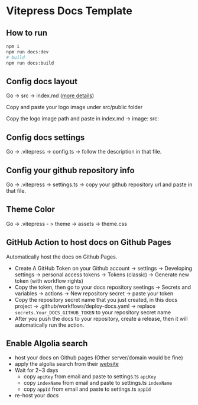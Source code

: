 # Vitepress Docs Template

## How to run

```sh
npm i
npm run docs:dev
# build
npm run docs:build
```

## Config docs layout

Go -> src -> index.md ([more details](https://vitepress.dev/guide/getting-started))

Copy and paste your logo image under src/public folder

Copy the logo image path and paste in index.md -> image: src:

## Config docs settings

Go -> .vitepress -> config.ts -> follow the description in that file.

## Config your github repository info

Go -> .vitepress -> settings.ts -> copy your github repository url and paste in that file.

## Theme Color

Go -> .vitepress - > theme -> assets -> theme.css

## GitHub Action to host docs on Github Pages

Automatically host the docs on Github Pages.

- Create A GitHub Token on your Github account -> settings -> Developing settings -> personal access tokens -> Tokens (classic) -> Generate new token (with workflow rights)
- Copy the token, then go to your docs repository seetings -> Secrets and variables -> actions -> New repository secret -> paste your token
- Copy the repository secret name that you just created, in this docs project -> .github/workflows/deploy-docs.yaml -> replace `secrets.Your_DOCS_GITHUB_TOKEN` to your repository secret name
- After you push the docs to your repository, create a release, then it will automatically run the action.

## Enable Algolia search

- host your docs on Github pages (Other server/domain would be fine)
- apply the algolia search from their [website](https://docsearch.algolia.com/)
- Wait for 2~3 days
  - copy `apiKey` from email and paste to settings.ts `apiKey`
  - copy `indexName` from email and paste to settings.ts `indexName`
  - copy `appId` from email and paste to settings.ts `appId`
- re-host your docs
